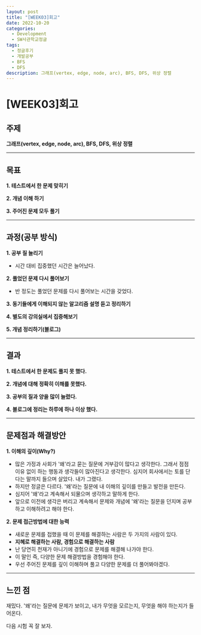 ```yaml
---
layout: post
title: "[WEEK03]회고"
date: 2022-10-20
categories:
  - Development
  - SW사관학교정글
tags:
  - 정글후기
  - 개발공부
  - BFS
  - DFS
description: 그래프(vertex, edge, node, arc), BFS, DFS, 위상 정렬
---
```


# [WEEK03]회고

## **주제**

**그래프(vertex, edge, node, arc), BFS, DFS, 위상 정렬**

---

## **목표**

**1. 테스트에서 한 문제 맞히기**

**2. 개념 이해 하기**

**3. 주어진 문제 모두 풀기**

---

## **과정(공부 방식)**

**1. 공부 질 늘리기**

- 시간 대비 집중했던 시간은 늘어났다.

**2. 풀었던 문제 다시 풀어보기**

- 반 정도는 풀었던 문제를 다시 풀어보는 시간을 갖었다.

**3. 동기들에게 이해되지 않는 알고리즘 설명 듣고 정리하기**

**4. 별도의 강의실에서 집중해보기**

**5. 개념 정리하기(블로그)**

---

## **결과**

**1. 테스트에서 한 문제도 풀지 못 했다.**

**2. 개념에 대해 정확히 이해를 못했다.**

**3. 공부의 질과 양을 많이 늘렸다.**

**4. 블로그에 정리는 하루에 하나 이상 했다.**

---

## **문제점과 해결방안**

**1. 이해의 깊이(Why?)**

- 많은 가정과 사회가 '왜'라고 묻는 질문에 거부감이 많다고 생각한다. 그래서 점점 이유 없이 하는 행동과 생각들이 많아진다고 생각한다. 심지어 회사에서는 토를 단다는 말까지 들으며 살았다. 내가 그랬다.
- 하지만 정글은 다르다. '왜'라는 질문에 내 이해의 깊이를 만들고 발전을 만든다.
- 심지어 '왜'라고 계속해서 되물으며 생각하고 말하게 한다.
- 앞으로 이전에 생각은 버리고 계속해서 문제와 개념에 '왜'라는 질문을 던지며 공부하고 이해하려고 해야 한다.

**2. 문제 접근방법에 대한 능력**

- 새로운 문제를 접했을 때 이 문제를 해결하는 사람은 두 가지의 사람이 있다.
- **지혜로 해결하는 사람, 경험으로 해결하는 사람**
- 난 당연히 천재가 아니기에 경험으로 문제를 해결해 나가야 한다.
- 이 말인 즉, 다양한 문제 해결방법을 경험해야 한다.
- 우선 주어진 문제를 깊이 이해하며 풀고 다양한 문제를 더 풀어봐야겠다.

---

## **느낀 점**

재밌다. '왜'라는 질문에 문제가 보이고, 내가 무엇을 모르는지, 무엇을 해야 하는지가 들어온다.

다음 시험 꼭 잘 보자.